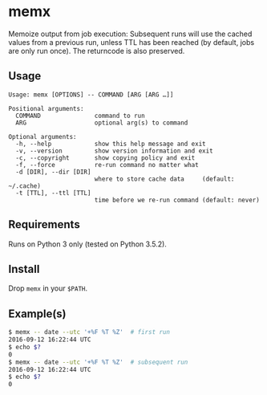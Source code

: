 # memx
Memoize output from job execution: Subsequent runs will use the cached values
from a previous run, unless TTL has been reached (by default, jobs are only
run once). The returncode is also preserved.

## Usage
```text
Usage: memx [OPTIONS] -- COMMAND [ARG [ARG …]]

Positional arguments:
  COMMAND               command to run
  ARG                   optional arg(s) to command

Optional arguments:
  -h, --help            show this help message and exit
  -v, --version         show version information and exit
  -c, --copyright       show copying policy and exit
  -f, --force           re-run command no matter what
  -d [DIR], --dir [DIR]
                        where to store cache data     (default: ~/.cache)
  -t [TTL], --ttl [TTL]
                        time before we re-run command (default: never)
```

## Requirements
Runs on Python 3 only (tested on Python 3.5.2).

## Install
Drop `memx` in your `$PATH`.

## Example(s)
```sh
$ memx -- date --utc '+%F %T %Z'  # first run
2016-09-12 16:22:44 UTC
$ echo $?
0
$ memx -- date --utc '+%F %T %Z'  # subsequent run
2016-09-12 16:22:44 UTC
$ echo $?
0
```
